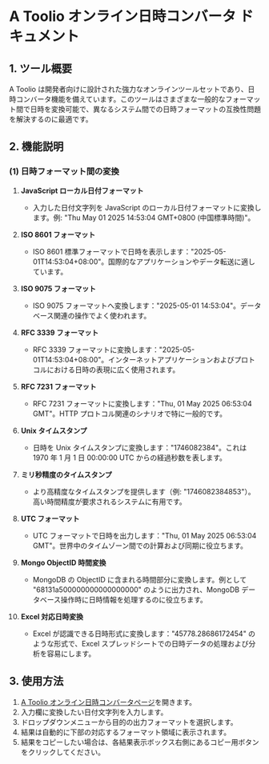 # A Toolio オンライン日時コンバータ ドキュメント

## 1. ツール概要

A Toolio は開発者向けに設計された強力なオンラインツールセットであり、日時コンバータ機能を備えています。このツールはさまざまな一般的なフォーマット間で日時を変換可能で、異なるシステム間での日時フォーマットの互換性問題を解決するのに最適です。

## 2. 機能説明

### (1) 日時フォーマット間の変換

1. **JavaScript ローカル日付フォーマット**
   * 入力した日付文字列を JavaScript のローカル日付フォーマットに変換します。例: "Thu May 01 2025 14:53:04 GMT+0800 (中国標準時間)"。

2. **ISO 8601 フォーマット**
   * ISO 8601 標準フォーマットで日時を表示します："2025-05-01T14:53:04+08:00"。国際的なアプリケーションやデータ転送に適しています。

3. **ISO 9075 フォーマット**
   * ISO 9075 フォーマットへ変換します："2025-05-01 14:53:04"。データベース関連の操作でよく使われます。

4. **RFC 3339 フォーマット**
   * RFC 3339 フォーマットに変換します："2025-05-01T14:53:04+08:00"。インターネットアプリケーションおよびプロトコルにおける日時の表現に広く使用されます。

5. **RFC 7231 フォーマット**
   * RFC 7231 フォーマットに変換します："Thu, 01 May 2025 06:53:04 GMT"。HTTP プロトコル関連のシナリオで特に一般的です。

6. **Unix タイムスタンプ**
   * 日時を Unix タイムスタンプに変換します："1746082384"。これは 1970 年 1 月 1 日 00:00:00 UTC からの経過秒数を表します。

7. **ミリ秒精度のタイムスタンプ**
   * より高精度なタイムスタンプを提供します（例: "1746082384853"）。高い時間精度が要求されるシステムに有用です。

8. **UTC フォーマット**
   * UTC フォーマットで日時を出力します："Thu, 01 May 2025 06:53:04 GMT"。世界中のタイムゾーン間での計算および同期に役立ちます。

9. **Mongo ObjectID 時間変換**
   * MongoDB の ObjectID に含まれる時間部分に変換します。例として "68131a500000000000000000" のように出力され、MongoDB データベース操作時に日時情報を処理するのに役立ちます。

10. **Excel 対応日時変換**
    * Excel が認識できる日時形式に変換します："45778.28686172454" のような形式で、Excel スプレッドシートでの日時データの処理および分析を容易にします。

## 3. 使用方法

1. [A Toolio オンライン日時コンバータページ](https://atoolio.com/date-converter)を開きます。
2. 入力欄に変換したい日付文字列を入力します。
3. ドロップダウンメニューから目的の出力フォーマットを選択します。
4. 結果は自動的に下部の対応するフォーマット領域に表示されます。
5. 結果をコピーしたい場合は、各結果表示ボックス右側にあるコピー用ボタンをクリックしてください。